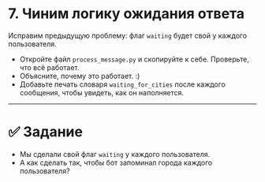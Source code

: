 # 7. Чиним логику ожидания ответа



Исправим предыдущую проблему: флаг `waiting` будет свой у каждого пользователя.

- Откройте файл `process_message.py` и скопируйте к себе. Проверьте, что всё работает.
- Объясните, почему это работает. :)
- Добавьте печать словаря `waiting_for_cities` после каждого сообщения, чтобы увидеть, как он наполняется.  

---
# ✅ Задание 

- Мы сделали свой флаг `waiting` у каждого пользователя.
- А как сделать так, чтобы бот запоминал города каждого пользователя?


